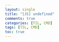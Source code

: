 ```yaml
---
layout: single
title: "[JS] undefined"
comments: true
categories: [TIL, CMD]
tags: [TIL, CMD]
toc: true
---
```


